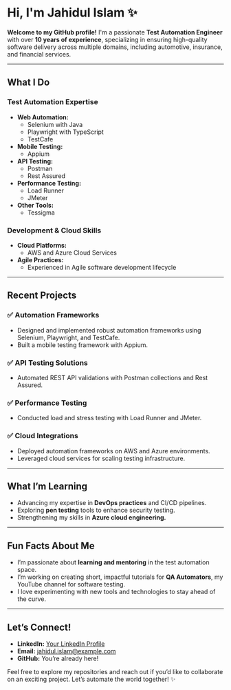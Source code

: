 # Hi, I'm Jahidul Islam ✨

**Welcome to my GitHub profile!** I'm a passionate **Test Automation Engineer** with over **10 years of experience**, specializing in ensuring high-quality software delivery across multiple domains, including automotive, insurance, and financial services.

---

## **What I Do**

### **Test Automation Expertise**
- **Web Automation:**
  - Selenium with Java
  - Playwright with TypeScript
  - TestCafe
- **Mobile Testing:**
  - Appium
- **API Testing:**
  - Postman
  - Rest Assured
- **Performance Testing:**
  - Load Runner
  - JMeter
- **Other Tools:**
  - Tessigma

### **Development & Cloud Skills**
- **Cloud Platforms:**
  - AWS and Azure Cloud Services
- **Agile Practices:**
  - Experienced in Agile software development lifecycle

---

## **Recent Projects**

### ✅ **Automation Frameworks**
- Designed and implemented robust automation frameworks using Selenium, Playwright, and TestCafe.
- Built a mobile testing framework with Appium.

### ✅ **API Testing Solutions**
- Automated REST API validations with Postman collections and Rest Assured.

### ✅ **Performance Testing**
- Conducted load and stress testing with Load Runner and JMeter.

### ✅ **Cloud Integrations**
- Deployed automation frameworks on AWS and Azure environments.
- Leveraged cloud services for scaling testing infrastructure.

---

## **What I’m Learning**
- Advancing my expertise in **DevOps practices** and CI/CD pipelines.
- Exploring **pen testing** tools to enhance security testing.
- Strengthening my skills in **Azure cloud engineering.**

---

## **Fun Facts About Me**
- I’m passionate about **learning and mentoring** in the test automation space.
- I’m working on creating short, impactful tutorials for **QA Automators**, my YouTube channel for software testing.
- I love experimenting with new tools and technologies to stay ahead of the curve.

---

## **Let’s Connect!**
- **LinkedIn:** [Your LinkedIn Profile](#)
- **Email:** jahidul.islam@example.com
- **GitHub:** You’re already here!

Feel free to explore my repositories and reach out if you’d like to collaborate on an exciting project. Let’s automate the world together! ✨


